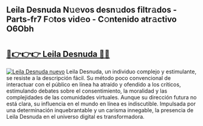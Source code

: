 ## Leila Desnuda N𝚞𝚎vos desn𝚞dos filtr𝚊dos - Parts-fr7 F𝚘tos vid𝚎o - C𝚘ntenido atr𝚊ctivo O6Obh

# <h2><a href="http://mb7v7rn.tromn.icu/?c=Leila+Desnuda">🔗👉👉👉 Leila Desnuda 🔗🔗</a></h2>

[![Leila Desnuda nuevo](https://i.imgur.com/pEAQMta.gif)](http://mb7v7rn.tromn.icu/?c=Leila+Desnuda)
Leila Desnuda, un individuo complejo y estimulante, se resiste a la descripción fácil. Su método poco convencional de interactuar con el público en línea ha atraído y ofendido a los críticos, estimulando debates sobre el consentimiento, la moralidad y las complejidades de las comunidades virtuales. Aunque su dirección futura no está clara, su influencia en el mundo en línea es indiscutible. Impulsada por una determinación inquebrantable y un carisma innegable, la presencia de Leila Desnuda en el universo digital es transformadora.
